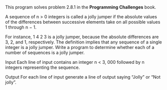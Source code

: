 This program solves problem 2.8.1 in the **Programming Challenges** book.

A sequence of n > 0 integers is called a jolly jumper if the absolute values of the differences between successive elements take on all possible values 1 through n − 1.

For instance, 1 4 2 3 is a jolly jumper, because the absolute differences are 3, 2, and 1, respectively. The definition implies that any sequence of a single integer is a jolly jumper. Write a program to determine whether each of a number of sequences is a jolly jumper.

Input
Each line of input contains an integer n < 3, 000 followed by n integers representing the sequence.

Output
For each line of input generate a line of output saying “Jolly” or “Not jolly”.
